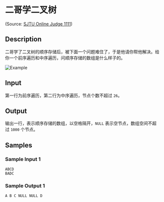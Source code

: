 # 二哥学二叉树

(Source: [SJTU Online Judge 1111](https://acm.sjtu.edu.cn/OnlineJudge/problem/1111))

## Description
二哥学了二叉树的顺序存储后，被下面一个问题难住了，于是他请你帮他解决。给你一个前序遍历和中序遍历，问顺序存储的数组是什么样子的。

<img src="http://acm.sjtu.edu.cn/w/images/e/e4/Ds2013_exam2_p1.JPG" alt="Example">

## Input
第一行为前序遍历，第二行为中序遍历，节点个数不超过 `26`。

## Output
输出一行，表示顺序存储的数组，以空格隔开，`NULL` 表示空节点，数组空间不超过 `1000` 个节点。

## Samples
### Sample Input 1
```
ABCD
BADC
```

### Sample Output 1
```
A B C NULL NULL D
```